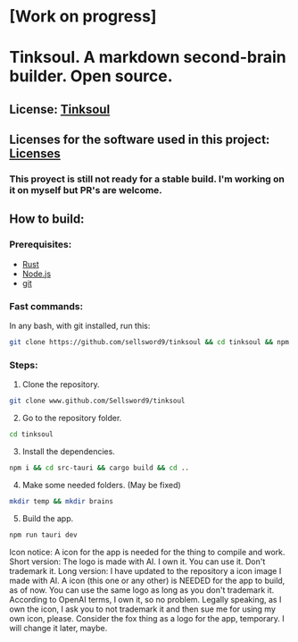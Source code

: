 # [Work on progress] 
# Tinksoul. A markdown second-brain builder. Open source.
## License: [Tinksoul](LICENSES/LICENSE.md)
## Licenses for the software used in this project: [Licenses](LICENSES/readme.md)
### This proyect is still not ready for a stable build. I'm working on it on myself but PR's are welcome.
## How to build:
### Prerequisites:
- [Rust](https://www.rust-lang.org/tools/install)
- [Node.js](https://nodejs.org/en/download/)
- [git](https://git-scm.com/downloads)
### Fast commands:
In any bash, with git installed, run this:
```bash
git clone https://github.com/sellsword9/tinksoul && cd tinksoul && npm i && cd src-tauri && cargo build && cd .. && mkdir temp && mkdir brains && npm run tauri dev
```


### Steps:
1. Clone the repository.
```bash
git clone www.github.com/Sellsword9/tinksoul
```
2. Go to the repository folder.
```bash
cd tinksoul
```
3. Install the dependencies.
```bash
npm i && cd src-tauri && cargo build && cd ..
```
4. Make some needed folders. (May be fixed)
```bash
mkdir temp && mkdir brains
```
5. Build the app.
```bash
npm run tauri dev
```



Icon notice: A icon for the app is needed for the thing to compile and work. 
Short version:
The logo is made with AI. I own it. You can use it. Don't trademark it.
Long version:
I have updated to the repository a icon image I made with AI. A icon (this one or any other) is NEEDED for the app to build, as of now.
You can use the same logo as long as you don't trademark it.
According to OpenAI terms, I own it, so no problem.
Legally speaking, as I own the icon, I ask you to not trademark it and then sue me for using my own icon, please. 
Consider the fox thing as a logo for the app, temporary. I will change it later, maybe.
